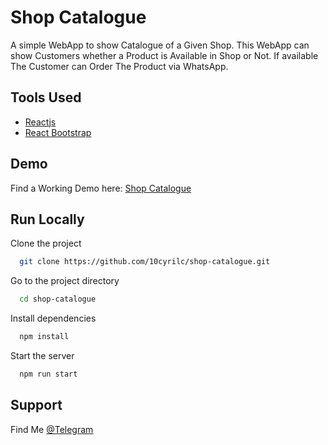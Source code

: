 
# Shop Catalogue

A simple WebApp to show Catalogue of a Given Shop. This WebApp can show Customers whether a Product is Available in Shop or Not. If available The Customer can Order The Product via WhatsApp.

## Tools Used

 - [Reactjs](https://reactjs.org/)
 - [React Bootstrap](https://react-bootstrap.github.io/)



## Demo

Find a Working Demo here: [Shop Catalogue](shop-catalogue.vercel.app)


## Run Locally

Clone the project

```bash
  git clone https://github.com/10cyrilc/shop-catalogue.git
```

Go to the project directory

```bash
  cd shop-catalogue
```

Install dependencies

```bash
  npm install
```

Start the server

```bash
  npm run start
```


## Support

Find Me [@Telegram](https://t.me/cyril_c_10)

